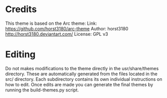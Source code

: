 Credits
=======

This theme is based on the Arc theme:
	Link: https://github.com/horst3180/arc-theme
	Author: horst3180 http://horst3180.deviantart.com/
	License: GPL v3

Editing
=======

Do not makes modifications to the theme directly in the usr/share/themes directory. These are automatically generated from the files located in the src/ directory. Each subdirectory contains its own individual instructions on how to edit. Once edits are made you can generate the final themes by running the build-themes.py script.

